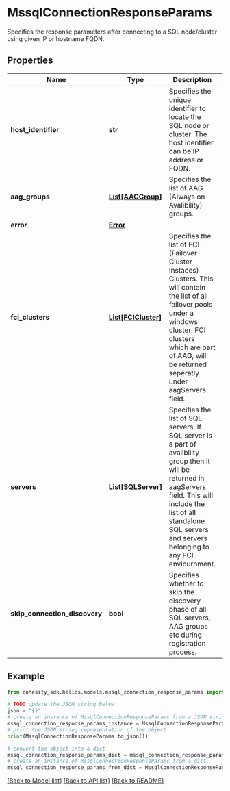 # MssqlConnectionResponseParams

Specifies the response parameters after connecting to a SQL node/cluster using given IP or hostname FQDN.

## Properties

Name | Type | Description | Notes
------------ | ------------- | ------------- | -------------
**host_identifier** | **str** | Specifies the unique identifier to locate the SQL node or cluster. The host identifier can be IP address or FQDN. | 
**aag_groups** | [**List[AAGGroup]**](AAGGroup.md) | Specifies the list of AAG (Always on Avalibility) groups. | [optional] 
**error** | [**Error**](Error.md) |  | [optional] 
**fci_clusters** | [**List[FCICluster]**](FCICluster.md) | Specifies the list of FCI (Failover Cluster Instaces) Clusters. This will contain the list of all failover pools under a windows cluster. FCI clusters which are part of AAG, will be returned seperatly under aagServers field. | [optional] 
**servers** | [**List[SQLServer]**](SQLServer.md) | Specifies the list of SQL servers. If SQL server is a part of avalibility group then it will be returned in aagServers field. This will include the list of all standalone SQL servers and servers belonging to any FCI enviournment. | [optional] 
**skip_connection_discovery** | **bool** | Specifies whether to skip the discovery phase of all SQL servers, AAG groups etc during registration process. | [optional] 

## Example

```python
from cohesity_sdk.helios.models.mssql_connection_response_params import MssqlConnectionResponseParams

# TODO update the JSON string below
json = "{}"
# create an instance of MssqlConnectionResponseParams from a JSON string
mssql_connection_response_params_instance = MssqlConnectionResponseParams.from_json(json)
# print the JSON string representation of the object
print(MssqlConnectionResponseParams.to_json())

# convert the object into a dict
mssql_connection_response_params_dict = mssql_connection_response_params_instance.to_dict()
# create an instance of MssqlConnectionResponseParams from a dict
mssql_connection_response_params_from_dict = MssqlConnectionResponseParams.from_dict(mssql_connection_response_params_dict)
```
[[Back to Model list]](../README.md#documentation-for-models) [[Back to API list]](../README.md#documentation-for-api-endpoints) [[Back to README]](../README.md)


